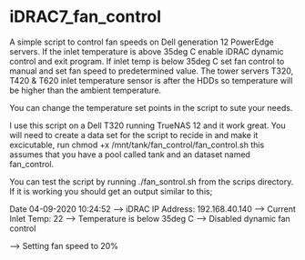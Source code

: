# iDRAC7_fan_control
A simple script to control fan speeds on Dell generation 12 PowerEdge servers. 
If the inlet temperature is above 35deg C enable iDRAC dynamic control and exit program.
If inlet temp is below 35deg C set fan control to manual and set fan speed to predetermined value.
The tower servers T320, T420 & T620 inlet temperature sensor is after the HDDs so temperature will
be higher than the ambient temperature.

You can change the temperature set points in the script to sute your needs.

I use this script on a Dell T320 running TrueNAS 12 and it work great. You will need to create a data
set for the script to recide in and make it excicutable, run chmod +x /mnt/tank/fan_control/fan_control.sh
this assumes that you have a pool called tank and an dataset named fan_control.

You can test the script by running ./fan_sontrol.sh from the scrips directory. If it is working you should
get an output similar to this;

Date 04-09-2020 10:24:52
--> iDRAC IP Address: 192.168.40.140
--> Current Inlet Temp: 22
--> Temperature is below 35deg C
--> Disabled dynamic fan control

--> Setting fan speed to 20%
